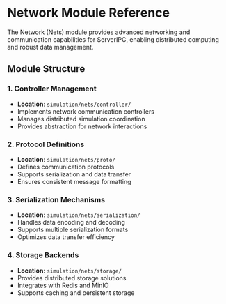 # Network Module Reference

The Network (Nets) module provides advanced networking and communication capabilities for ServerIPC, enabling distributed computing and robust data management.

## Module Structure

### 1. Controller Management
- **Location**: `simulation/nets/controller/`
- Implements network communication controllers
- Manages distributed simulation coordination
- Provides abstraction for network interactions

### 2. Protocol Definitions
- **Location**: `simulation/nets/proto/`
- Defines communication protocols
- Supports serialization and data transfer
- Ensures consistent message formatting

### 3. Serialization Mechanisms
- **Location**: `simulation/nets/serialization/`
- Handles data encoding and decoding
- Supports multiple serialization formats
- Optimizes data transfer efficiency

### 4. Storage Backends
- **Location**: `simulation/nets/storage/`
- Provides distributed storage solutions
- Integrates with Redis and MinIO
- Supports caching and persistent storage